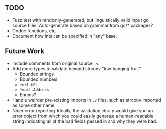 TODO
----
 - Fuzz test with randomly-generated, but linguistically valid input go
   source files.  Auto-generate based on grammar from go/\* packages?
 - Godoc functions, etc.
 - Document how ints can be specified in "any" base.

Future Work
-----------
 - Include comments from original source `.v`.
 - Add more types to validate beyond strconv "low-hanging fruit".
    - Bounded strings
    - Bounded numbers
    - `*url.URL`
    - `*mail.Address`
    - Enums?
 - Handle weirder pre-existing imports in `.v` files, such as strconv
   imported as some other name.
 - Nicer error reporting.  Ideally, the validation library would give
   you an error object from which you could easily generate a
   human-readable string indicating all of the bad fields passed in and
   why they were bad.
